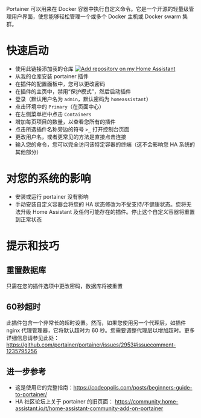 Portainer 可以用来在 Docker 容器中执行自定义命令。它是一个开源的轻量级管理用户界面，使您能够轻松管理一个或多个 Docker 主机或 Docker swarm 集群。

# 快速启动
- 使用此链接添加我的仓库
[![Add repository on my Home Assistant][repository-badge]][repository-url]
- 从我的仓库安装 portainer 插件
- 在插件的配置面板中，您可以更改密码
- 在插件的主页中，禁用“保护模式”，然后启动插件
- 登录（默认用户名为 `admin`，默认密码为 `homeassistant`）
- 点击环境中的 `Primary`（在页面中心）
- 在左侧菜单栏中点击 `Containers`
- 增加每页项目的数量，以查看您所有的插件
- 点击所选插件名称旁边的符号 `>_` 打开控制台页面
- 更改用户名，或者更常见的方法是直接点击连接
- 输入您的命令，您可以完全访问该特定容器的终端（这不会影响您 HA 系统的其他部分）

# 对您的系统的影响
- 安装或运行 portainer 没有影响
- 手动安装自定义容器会将您的 HA 状态修改为不受支持/不健康状态。您将无法升级 Home Assistant 及任何可能存在的插件。停止这个自定义容器将重置到正常状态

# 提示和技巧

## 重置数据库
只需在您的插件选项中更改密码，数据库将被重置

## 60秒超时
此插件包含一个非常长的超时设置。然而，如果您使用另一个代理层，如插件 nginx 代理管理器，它将默认超时为 60 秒。您需要调整代理层以增加超时。更多详细信息请参见此处： https://github.com/portainer/portainer/issues/2953#issuecomment-1235795256

## 进一步参考
- 这是使用它的完整指南：https://codeopolis.com/posts/beginners-guide-to-portainer/
- HA 社区论坛上关于 portainer 的旧页面： https://community.home-assistant.io/t/home-assistant-community-add-on-portainer

[repository-badge]: https://img.shields.io/badge/Add%20repository%20to%20my-Home%20Assistant-41BDF5?logo=home-assistant&style=for-the-badge
[repository-url]: https://my.home-assistant.io/redirect/supervisor_add_addon_repository/?repository_url=https%3A%2F%2Fgithub.com%2Falexbelgium%2Fhassio-addons